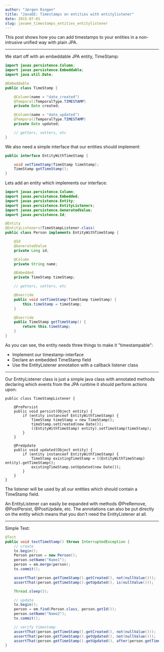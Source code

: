 ```yaml
---
author: "Jørgen Ringen"
title: "JavaEE: Timestamps on entities with entitylistener"
date: 2015-07-01
slug: javaee_timestamps_entities_entitylistener
---
```


This post shows how you can add timestamps to your entities in a non-intrusive unified way with plain JPA.

---

We start off with an embeddable JPA entity, TimeStamp:

```java
import javax.persistence.Column;
import javax.persistence.Embeddable;
import java.util.Date;

@Embeddable
public class TimeStamp {

    @Column(name = "date_created")
    @Temporal(TemporalType.TIMESTAMP)
    private Date created;

    @Column(name = "date_updated")
    @Temporal(TemporalType.TIMESTAMP)
    private Date updated;

    // getters, setters, etc
}
```

We also need a simple interface that our entities should implement:

```java
public interface EntityWithTimeStamp {

    void setTimeStamp(TimeStamp timeStamp);
    TimeStamp getTimeStamp();
}
```

Lets add an entity which implements our interface:

```java
import javax.persistence.Column;
import javax.persistence.Embedded;
import javax.persistence.Entity;
import javax.persistence.EntityListeners;
import javax.persistence.GeneratedValue;
import javax.persistence.Id;

@Entity
@EntityListeners(TimeStampListener.class)
public class Person implements EntityWithTimeStamp {

    @Id
    @GeneratedValue
    private Long id;

    @Column
    private String name;

    @Embedded
    private TimeStamp timeStamp;

    // getters, setters, etc

    @Override
    public void setTimeStamp(TimeStamp timeStamp) {
        this.timeStamp = timeStamp;
    }

    @Override
    public TimeStamp getTimeStamp() {
        return this.timeStamp;
    }
}
```

As you can see, the entity needs three things to make it "timestampable":

* Implement our timestamp-interface
* Declare an embedded TimeStamp field
* Use the EntityListener annotation with a callback listener class

---

Our EntityListener class is just a simple java class with annotated methods declaring which events from the JPA runtime it should perform actions upon:

```
public class TimeStampListener {

    @PrePersist
    public void persist(Object entity) {
        if (entity instanceof EntityWithTimeStamp) {
            TimeStamp timeStamp = new TimeStamp();
            timeStamp.setCreated(new Date());
            ((EntityWithTimeStamp) entity).setTimeStamp(timeStamp);
        }
    }

    @PreUpdate
    public void updated(Object entity) {
        if (entity instanceof EntityWithTimeStamp) {
            TimeStamp existingTimeStamp = ((EntityWithTimeStamp) entity).getTimeStamp();
            existingTimeStamp.setUpdated(new Date());
        }
    }
}
```

The listener will be used by all our entities which should contain a TimeStamp field.

An EntityListener can easily be expanded with methods @PreRemove, @PostPersist, @PostUpdate, etc. The annotations can also be put directly on the entity which means that you don't need the EntityListener at all.

---

Simple Test:
```java
@Test
public void testTimeStamp() throws InterruptedException {
    // create
    tx.begin();
    Person person = new Person();
    person.setName("Name1");
    person = em.merge(person);
    tx.commit();

    assertThat(person.getTimeStamp().getCreated(), not(nullValue()));
    assertThat(person.getTimeStamp().getUpdated(), is(nullValue()));

    Thread.sleep(5);

    // update
    tx.begin();
    person = em.find(Person.class, person.getId());
    person.setName("Name2");
    tx.commit();

    // verify timestamp
    assertThat(person.getTimeStamp().getCreated(), not(nullValue()));
    assertThat(person.getTimeStamp().getUpdated(), not(nullValue()));
    assertThat(person.getTimeStamp().getUpdated(), after(person.getTimeStamp().getCreated()));
}
```
